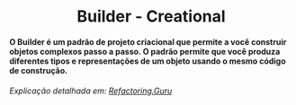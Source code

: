 <h1 align="center">Builder - Creational</h1>
<h4>O Builder é um padrão de projeto criacional que permite a você construir objetos complexos passo a passo. 
O padrão permite que você produza diferentes tipos e representações de um objeto usando o mesmo código de 
construção.</h4>
<h6>Explicação detalhada em: <a href="https://refactoring.guru/pt-br/design-patterns/builder">Refactoring.Guru</a> </h6>


